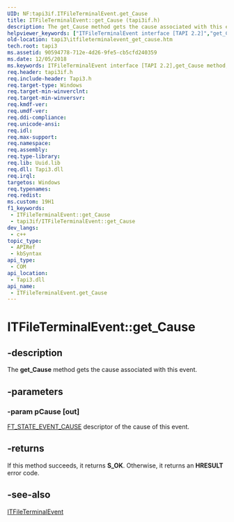 ```yaml
---
UID: NF:tapi3if.ITFileTerminalEvent.get_Cause
title: ITFileTerminalEvent::get_Cause (tapi3if.h)
description: The get_Cause method gets the cause associated with this event.
helpviewer_keywords: ["ITFileTerminalEvent interface [TAPI 2.2]","get_Cause method","ITFileTerminalEvent.get_Cause","ITFileTerminalEvent::get_Cause","_tapi3_itfileterminalevent_get_cause","get_Cause","get_Cause method [TAPI 2.2]","get_Cause method [TAPI 2.2]","ITFileTerminalEvent interface","tapi3.itfileterminalevent_get_cause","tapi3if/ITFileTerminalEvent::get_Cause"]
old-location: tapi3\itfileterminalevent_get_cause.htm
tech.root: tapi3
ms.assetid: 90594778-712e-4d26-9fe5-cb5cfd240359
ms.date: 12/05/2018
ms.keywords: ITFileTerminalEvent interface [TAPI 2.2],get_Cause method, ITFileTerminalEvent.get_Cause, ITFileTerminalEvent::get_Cause, _tapi3_itfileterminalevent_get_cause, get_Cause, get_Cause method [TAPI 2.2], get_Cause method [TAPI 2.2],ITFileTerminalEvent interface, tapi3.itfileterminalevent_get_cause, tapi3if/ITFileTerminalEvent::get_Cause
req.header: tapi3if.h
req.include-header: Tapi3.h
req.target-type: Windows
req.target-min-winverclnt: 
req.target-min-winversvr: 
req.kmdf-ver: 
req.umdf-ver: 
req.ddi-compliance: 
req.unicode-ansi: 
req.idl: 
req.max-support: 
req.namespace: 
req.assembly: 
req.type-library: 
req.lib: Uuid.lib
req.dll: Tapi3.dll
req.irql: 
targetos: Windows
req.typenames: 
req.redist: 
ms.custom: 19H1
f1_keywords:
 - ITFileTerminalEvent::get_Cause
 - tapi3if/ITFileTerminalEvent::get_Cause
dev_langs:
 - c++
topic_type:
 - APIRef
 - kbSyntax
api_type:
 - COM
api_location:
 - Tapi3.dll
api_name:
 - ITFileTerminalEvent.get_Cause
---
```


# ITFileTerminalEvent::get_Cause


## -description

The 
<b>get_Cause</b> method gets the cause associated with this event.

## -parameters

### -param pCause [out]

<a href="https://docs.microsoft.com/windows/desktop/api/tapi3if/ne-tapi3if-ft_state_event_cause">FT_STATE_EVENT_CAUSE</a> descriptor of the cause of this event.

## -returns

If this method succeeds, it returns <b xmlns:loc="http://microsoft.com/wdcml/l10n">S_OK</b>. Otherwise, it returns an <b xmlns:loc="http://microsoft.com/wdcml/l10n">HRESULT</b> error code.

## -see-also

<a href="https://docs.microsoft.com/windows/desktop/api/tapi3if/nn-tapi3if-itfileterminalevent">ITFileTerminalEvent</a>

